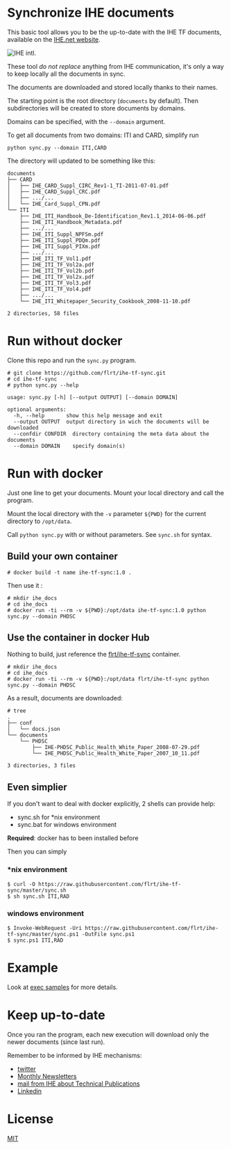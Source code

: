 Synchronize IHE documents
=========================

This basic tool allows you to be the up-to-date with the IHE TF documents, available on the [IHE.net website](https://www.ihe.net/resources/technical_frameworks/).

![IHE intl.](https://www.ihe.net/wp-content/uploads/2018/02/ihe-logo.svg)

These tool *do not replace* anything from IHE communication, it's only a way to keep locally all the documents in sync.

The documents are downloaded and stored locally thanks to their names.

The starting point is the root directory (`documents` by default).
Then subdirectories will be created to store documents by domains.

Domains can be specified, with the `--domain` argument.

To get all documents from two domains: ITI and CARD, simplify run

    python sync.py --domain ITI,CARD


The directory will updated to be something like this: 


    documents
    ├── CARD
    │   ├── IHE_CARD_Suppl_CIRC_Rev1-1_TI-2011-07-01.pdf
    │   ├── IHE_CARD_Suppl_CRC.pdf
    │   ├── .../...
    │   └── IHE_Card_Suppl_CPN.pdf
    └── ITI
        ├── IHE_ITI_Handbook_De-Identification_Rev1.1_2014-06-06.pdf
        ├── IHE_ITI_Handbook_Metadata.pdf
        ├── .../...
        ├── IHE_ITI_Suppl_NPFSm.pdf
        ├── IHE_ITI_Suppl_PDQm.pdf
        ├── IHE_ITI_Suppl_PIXm.pdf
        ├── .../...
        ├── IHE_ITI_TF_Vol1.pdf
        ├── IHE_ITI_TF_Vol2a.pdf
        ├── IHE_ITI_TF_Vol2b.pdf
        ├── IHE_ITI_TF_Vol2x.pdf
        ├── IHE_ITI_TF_Vol3.pdf
        ├── IHE_ITI_TF_Vol4.pdf
        ├── .../...
        └── IHE_ITI_Whitepaper_Security_Cookbook_2008-11-10.pdf

    2 directories, 58 files


# Run without docker
Clone this repo and run the `sync.py` program.


    # git clone https://github.com/flrt/ihe-tf-sync.git
    # cd ihe-tf-sync
    # python sync.py --help
    
    usage: sync.py [-h] [--output OUTPUT] [--domain DOMAIN]
    
    optional arguments:
      -h, --help       show this help message and exit
      --output OUTPUT  output directory in wich the documents will be downloaded
      --confdir CONFDIR  directory containing the meta data about the documents
      --domain DOMAIN    specify domain(s)


# Run with docker

Just one line to get your documents. Mount your local directory and call the program.

Mount the local directory with the `-v` parameter `${PWD}` for the current directory to `/opt/data`.

Call `python sync.py` with or without parameters. See `sync.sh` for syntax.

## Build your own container

    # docker build -t name ihe-tf-sync:1.0 .

Then use it :
    
    # mkdir ihe_docs
    # cd ihe_docs
    # docker run -ti --rm -v ${PWD}:/opt/data ihe-tf-sync:1.0 python sync.py --domain PHDSC

## Use the container in docker Hub
Nothing to build, just reference the [flrt/ihe-tf-sync](https://hub.docker.com/r/flrt/ihe-tf-sync/) container.

    # mkdir ihe_docs
    # cd ihe_docs
    # docker run -ti --rm -v ${PWD}:/opt/data flrt/ihe-tf-sync python sync.py --domain PHDSC


As a result, documents are downloaded:

    # tree
    .
    ├── conf
    │   └── docs.json
    └── documents
        └── PHDSC
            ├── IHE-PHDSC_Public_Health_White_Paper_2008-07-29.pdf
            └── IHE_PHDSC_Public_Health_White_Paper_2007_10_11.pdf

    3 directories, 3 files

## Even simplier
If you don't want to deal with docker explicitly, 2 shells can provide help:

- sync.sh for *nix environment
- sync.bat for windows environment

**Required**: docker has to been installed before

Then you can simply
 
### *nix environment 

    $ curl -O https://raw.githubusercontent.com/flrt/ihe-tf-sync/master/sync.sh
    $ sh sync.sh ITI,RAD

### windows environment

    $ Invoke-WebRequest -Uri https://raw.githubusercontent.com/flrt/ihe-tf-sync/master/sync.ps1 -OutFile sync.ps1 
    $ sync.ps1 ITI,RAD   

# Example
Look at [exec samples](exec.md) for more details.

# Keep up-to-date
Once you ran the program, each new execution will download only the newer documents (since last run).

Remember to be informed by IHE mechanisms:

- [twitter](https://twitter.com/IHEIntl) 
- [Monthly Newsletters](https://www.ihe.net/monthly-newsletters/)
- [mail from IHE about Technical Publications](https://www.ihe.net/monthly-newsletters/technical-publications/)
- [Linkedin](https://www.linkedin.com/company/iheintl/)

# License 

[MIT](LICENSE) 
